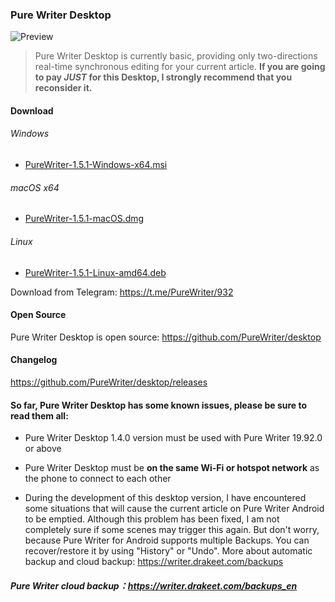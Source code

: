 ### Pure Writer Desktop

![Preview](https://user-images.githubusercontent.com/5214214/115110118-57bb0e00-9fac-11eb-9270-2d83502405a3.png)

> Pure Writer Desktop is currently basic, providing only two-directions real-time synchronous editing for your current article. **If you are going to pay _JUST_ for this Desktop, I strongly recommend that you reconsider it.**

#### Download

###### Windows

* [PureWriter-1.5.1-Windows-x64.msi](https://github.com/PureWriter/desktop/releases/download/1.5.0/PureWriter-1.5.1-Windows-x64.msi)

###### macOS x64

* [PureWriter-1.5.1-macOS.dmg](https://github.com/PureWriter/desktop/releases/download/1.5.0/PureWriter-1.5.1-macOS.dmg)

###### Linux

* [PureWriter-1.5.1-Linux-amd64.deb](https://github.com/PureWriter/desktop/releases/download/1.5.0/PureWriter-1.5.1-Linux-amd64.deb)

Download from Telegram: https://t.me/PureWriter/932



#### Open Source

Pure Writer Desktop is open source: https://github.com/PureWriter/desktop

#### Changelog

https://github.com/PureWriter/desktop/releases

#### So far, Pure Writer Desktop has some known issues, please be sure to read them all:

- Pure Writer Desktop 1.4.0 version must be used with Pure Writer 19.92.0 or above

- Pure Writer Desktop must be **on the same Wi-Fi or hotspot network** as the phone to connect to each other

- During the development of this desktop version, I have encountered some situations that will cause the current article on Pure Writer Android to be emptied. Although this problem has been fixed, I am not completely sure if some scenes may trigger this again. But don't worry, because Pure Writer for Android supports multiple Backups. You can recover/restore it by using "History" or "Undo". More about automatic backup and cloud backup: https://writer.drakeet.com/backups

##### Pure Writer cloud backup：https://writer.drakeet.com/backups_en
